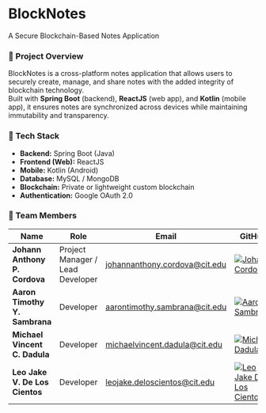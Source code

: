 # BlockNotes
A Secure Blockchain-Based Notes Application

### 📄 Project Overview
BlockNotes is a cross-platform notes application that allows users to securely create, manage, and share notes with the added integrity of blockchain technology.  
Built with **Spring Boot** (backend), **ReactJS** (web app), and **Kotlin** (mobile app), it ensures notes are synchronized across devices while maintaining immutability and transparency.

### 🚀 Tech Stack
- **Backend:** Spring Boot (Java)
- **Frontend (Web):** ReactJS
- **Mobile:** Kotlin (Android)
- **Database:** MySQL / MongoDB
- **Blockchain:** Private or lightweight custom blockchain
- **Authentication:** Google OAuth 2.0

### 👥 Team Members
| Name | Role | Email | GitHub |
|------|------|--------|--------|
| **Johann Anthony P. Cordova** | Project Manager / Lead Developer | johannanthony.cordova@cit.edu| [![Johann Cordova](https://img.shields.io/badge/-@johanngwapo-blue?logo=github&style=flat-square)](https://github.com/johanngwapo) |
| **Aaron Timothy Y. Sambrana** | Developer | aarontimothy.sambrana@cit.edu | [![Aaron Sambrana](https://img.shields.io/badge/-@madz890-blue?logo=github&style=flat-square)](https://github.com/madz890) |
| **Michael Vincent C. Dadula** | Developer | michaelvincent.dadula@cit.edu | [![Michael Dadula](https://img.shields.io/badge/-@mikel13200-blue?logo=github&style=flat-square)](https://github.com/mikel13200) |
| **Leo Jake V. De Los Cientos** | Developer | leojake.deloscientos@cit.edu | [![Leo Jake De Los Cientos](https://img.shields.io/badge/-@Sett373-blue?logo=github&style=flat-square)](https://github.com/Sett373) |
